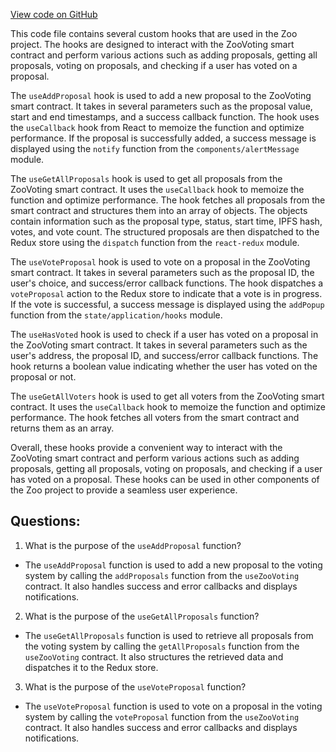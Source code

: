 [View code on GitHub](zoo-labs/zoo/blob/master/core/src/hooks/useVote.ts)

This code file contains several custom hooks that are used in the Zoo project. The hooks are designed to interact with the ZooVoting smart contract and perform various actions such as adding proposals, getting all proposals, voting on proposals, and checking if a user has voted on a proposal. 

The `useAddProposal` hook is used to add a new proposal to the ZooVoting smart contract. It takes in several parameters such as the proposal value, start and end timestamps, and a success callback function. The hook uses the `useCallback` hook from React to memoize the function and optimize performance. If the proposal is successfully added, a success message is displayed using the `notify` function from the `components/alertMessage` module.

The `useGetAllProposals` hook is used to get all proposals from the ZooVoting smart contract. It uses the `useCallback` hook to memoize the function and optimize performance. The hook fetches all proposals from the smart contract and structures them into an array of objects. The objects contain information such as the proposal type, status, start time, IPFS hash, votes, and vote count. The structured proposals are then dispatched to the Redux store using the `dispatch` function from the `react-redux` module.

The `useVoteProposal` hook is used to vote on a proposal in the ZooVoting smart contract. It takes in several parameters such as the proposal ID, the user's choice, and success/error callback functions. The hook dispatches a `voteProposal` action to the Redux store to indicate that a vote is in progress. If the vote is successful, a success message is displayed using the `addPopup` function from the `state/application/hooks` module.

The `useHasVoted` hook is used to check if a user has voted on a proposal in the ZooVoting smart contract. It takes in several parameters such as the user's address, the proposal ID, and success/error callback functions. The hook returns a boolean value indicating whether the user has voted on the proposal or not.

The `useGetAllVoters` hook is used to get all voters from the ZooVoting smart contract. It uses the `useCallback` hook to memoize the function and optimize performance. The hook fetches all voters from the smart contract and returns them as an array.

Overall, these hooks provide a convenient way to interact with the ZooVoting smart contract and perform various actions such as adding proposals, getting all proposals, voting on proposals, and checking if a user has voted on a proposal. These hooks can be used in other components of the Zoo project to provide a seamless user experience.
## Questions: 
 1. What is the purpose of the `useAddProposal` function?
- The `useAddProposal` function is used to add a new proposal to the voting system by calling the `addProposals` function from the `useZooVoting` contract. It also handles success and error callbacks and displays notifications.

2. What is the purpose of the `useGetAllProposals` function?
- The `useGetAllProposals` function is used to retrieve all proposals from the voting system by calling the `getAllProposals` function from the `useZooVoting` contract. It also structures the retrieved data and dispatches it to the Redux store.

3. What is the purpose of the `useVoteProposal` function?
- The `useVoteProposal` function is used to vote on a proposal in the voting system by calling the `voteProposal` function from the `useZooVoting` contract. It also handles success and error callbacks and displays notifications.